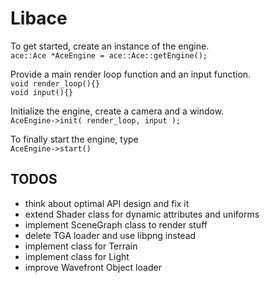 Libace
======

To get started, create an instance of the engine.    
`ace::Ace *AceEngine = ace::Ace::getEngine();`

Provide a main render loop function and an input function.    
`void render_loop(){}`   
`void input(){}`

Initialize the engine, create a camera and a window.   
`AceEngine->init( render_loop, input );`

To finally start the engine, type    
`AceEngine->start()`

TODOS
-----
- think about optimal API design and fix it
- extend Shader class for dynamic attributes and uniforms
- implement SceneGraph class to render stuff
- delete TGA loader and use libpng instead
- implement class for Terrain
- implement class for Light
- improve Wavefront Object loader
